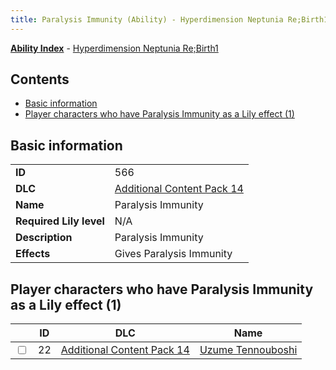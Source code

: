 ```yaml
---
title: Paralysis Immunity (Ability) - Hyperdimension Neptunia Re;Birth1
---
```


[**Ability Index**](/neptunia/rb1/ability/index.html) - [Hyperdimension Neptunia Re;Birth1](/neptunia/rb1)

## Contents

- [Basic information](#basic-information)
- [Player characters who have Paralysis Immunity as a Lily effect (1)](#player-characters-who-have-paralysis-immunity-as-a-lily-effect-1)

## Basic information

|   |   |
| -- | -- |
| **ID** | 566 |
| **DLC** | [Additional Content Pack 14](/neptunia/rb1/dlc/23-pack14.html) |
| **Name** | Paralysis Immunity |
| **Required Lily level** | N/A |
| **Description** | Paralysis Immunity |
| **Effects** | Gives Paralysis Immunity |


## Player characters who have Paralysis Immunity as a Lily effect (1)

|    | ID | DLC | Name |
| -- | -- | --- | ---- |
| <input type="checkbox" id="rb1-player-23-22" class="trackbox" /> | 22 | [Additional Content Pack 14](/neptunia/rb1/dlc/23-pack14.html) | [Uzume Tennouboshi](/neptunia/rb1/player/23-22-uzume-tennouboshi.html) |
